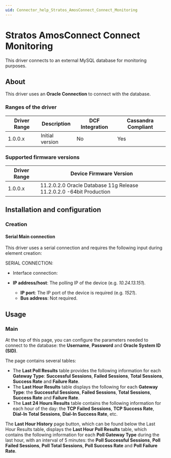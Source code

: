 ```yaml
---
uid: Connector_help_Stratos_AmosConnect_Connect_Monitoring
---
```


# Stratos AmosConnect Connect Monitoring

This driver connects to an external MySQL database for monitoring purposes.

## About

This driver uses an **Oracle Connection** to connect with the database.

### Ranges of the driver

| **Driver Range** | **Description** | **DCF Integration** | **Cassandra Compliant** |
|------------------|-----------------|---------------------|-------------------------|
| 1.0.0.x          | Initial version | No                  | Yes                     |

### Supported firmware versions

| **Driver Range** | **Device Firmware Version**                                         |
|------------------|---------------------------------------------------------------------|
| 1.0.0.x          | 11.2.0.2.0 Oracle Database 11g Release 11.2.0.2.0 -64bit Production |

## Installation and configuration

### Creation

#### Serial Main connection

This driver uses a serial connection and requires the following input during element creation:

SERIAL CONNECTION:

- Interface connection:

- **IP address/host**: The polling IP of the device (e.g. *10.24.13.151*).
  - **IP port**: The IP port of the device is required (e.g. *1521*).
  - **Bus address**: Not required.

## Usage

### Main

At the top of this page, you can configure the parameters needed to connect to the database: the **Username**, **Password** and **Oracle System ID (SID)**.

The page contains several tables:

- The **Last Poll Results** table provides the following information for each **Gateway Type**: **Successful Sessions**, **Failed Sessions**, **Total Sessions**, **Success Rate** and **Failure Rate**.
- The **Last Hour Results** table displays the following for each **Gateway Type**: the **Successful Sessions**, **Failed Sessions**, **Total Sessions**, **Success Rate** and **Failure Rate**.
- The **Last 24 Hours Results** table contains the following information for each hour of the day: the **TCP Failed Sessions**, **TCP Success Rate**, **Dial-In Total Sessions**, **Dial-In Success Rate**, etc.

The **Last Hour History** page button, which can be found below the Last Hour Results table, displays the **Last Hour Poll Results** table, which contains the following information for each **Poll Gateway Type** during the last hour, with an interval of 5 minutes: the **Poll Successful Sessions**, **Poll Failed Sessions**, **Poll Total Sessions**, **Poll Success Rate** and **Poll Failure Rate**.
